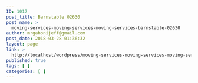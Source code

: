 ```yaml
---
ID: 1017
post_title: Barnstable 02630
post_name: >
  moving-services-moving-services-moving-services-barnstable-02630
author: mrgabonijeff@gmail.com
post_date: 2018-03-28 01:36:32
layout: page
link: >
  http://localhost/wordpress/moving-services-moving-services-moving-services-barnstable-02630/
published: true
tags: [ ]
categories: [ ]
---
```

